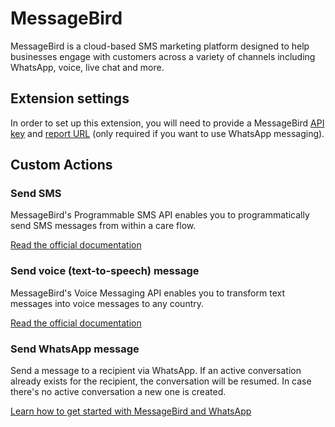# MessageBird

MessageBird is a cloud-based SMS marketing platform designed to help businesses engage with customers across a variety of channels including WhatsApp, voice, live chat and more.

## Extension settings

In order to set up this extension, you will need to provide a MessageBird [API key](https://developers.messagebird.com/quickstarts/voice-calling/test-credits-api-keys/#get-your-api-keys) and  [report URL](https://support.messagebird.com/hc/en-us/articles/360001854898-Receiving-Delivery-Reports-DLRs-#:~:text=To%20configure%20the%20status%20report,need%20to%20be%20sent%20to.) (only required if you want to use WhatsApp messaging).

## Custom Actions

### Send SMS

MessageBird's Programmable SMS API enables you to programmatically send SMS messages from within a care flow.

[Read the official documentation](https://developers.messagebird.com/api/sms-messaging/#send-outbound-sms)

### Send voice (text-to-speech) message

MessageBird's Voice Messaging API enables you to transform text messages into voice messages to any country.

[Read the official documentation](https://developers.messagebird.com/api/voice-messaging/#send-a-voice-message)

### Send WhatsApp message

Send a message to a recipient via WhatsApp. If an active conversation already exists for the recipient, the conversation will be resumed. In case there's no active conversation a new one is created.

[Learn how to get started with MessageBird and WhatsApp](https://messagebird.com/omnichannel/whatsapp)